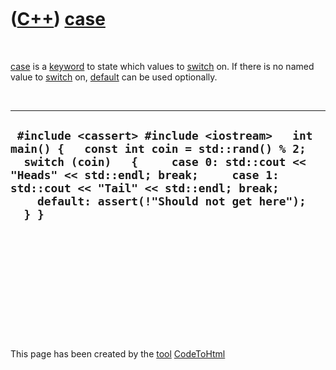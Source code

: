 



 

 

 

 

 

([C++](Cpp.htm)) [case](CppCase.htm)
====================================

 

[case](CppCase.htm) is a [keyword](CppKeyword.htm) to state which values
to [switch](CppSwitch.htm) on. If there is no named value to
[switch](CppSwitch.htm) on, [default](CppDefault.htm) can be used
optionally.

 

  --------------------------------------------------------------------------------------------------------------------------------------------------------------------------------------------------------------------------------------------------------------------------------
  ` #include <cassert> #include <iostream>   int main() {   const int coin = std::rand() % 2;   switch (coin)   {     case 0: std::cout << "Heads" << std::endl; break;     case 1: std::cout << "Tail" << std::endl; break;     default: assert(!"Should not get here");   } }`
  --------------------------------------------------------------------------------------------------------------------------------------------------------------------------------------------------------------------------------------------------------------------------------

 

 

 

 

 





 




This page has been created by the [tool](Tools.htm)
[CodeToHtml](ToolCodeToHtml.htm)
